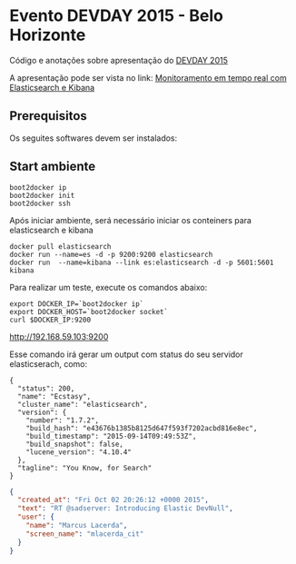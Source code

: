 # Evento DEVDAY 2015 - Belo Horizonte

Código e anotações sobre apresentação do [DEVDAY 2015](http://devday.devisland.com)

A apresentação pode ser vista no link: [Monitoramento em tempo real com Elasticsearch e Kibana](https://goo.gl/sm5scO)

## Prerequisitos
Os seguites softwares devem ser instalados:

## Start ambiente 
```
boot2docker ip
boot2docker init
boot2docker ssh
```

Após iniciar ambiente, será necessário iniciar os conteiners para elasticsearch e kibana
```
docker pull elasticsearch
docker run --name=es -d -p 9200:9200 elasticsearch
docker run  --name=kibana --link es:elasticsearch -d -p 5601:5601 kibana
```

Para realizar um teste, execute os comandos abaixo:
```
export DOCKER_IP=`boot2docker ip`  
export DOCKER_HOST=`boot2docker socket`
curl $DOCKER_IP:9200
````

http://192.168.59.103:9200

Esse comando irá gerar um output com status do seu servidor elasticserach, como:
```
{
  "status": 200,
  "name": "Ecstasy",
  "cluster_name": "elasticsearch",
  "version": {
    "number": "1.7.2",
    "build_hash": "e43676b1385b8125d647f593f7202acbd816e8ec",
    "build_timestamp": "2015-09-14T09:49:53Z",
    "build_snapshot": false,
    "lucene_version": "4.10.4"
  },
  "tagline": "You Know, for Search"
}
```


```json
{
  "created_at": "Fri Oct 02 20:26:12 +0000 2015",
  "text": "RT @sadserver: Introducing Elastic DevNull",
  "user": {
    "name": "Marcus Lacerda",
    "screen_name": "mlacerda_cit"
  }
}
```
